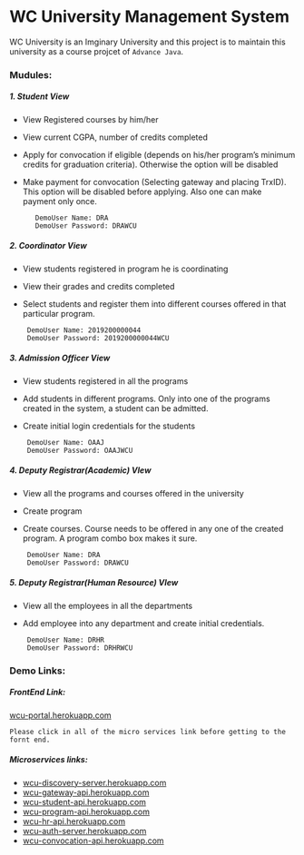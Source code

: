 # WC University Management System


  WC University is an Imginary University and this project is to maintain this university as a course projcet of `Advance Java`. 
  
   
  

### Mudules:


#####  1.    Student View
   - View Registered courses by him/her
   - View current CGPA, number of credits completed
   - Apply for convocation if eligible (depends on his/her program’s minimum credits for graduation criteria). Otherwise the option will be disabled
   - Make payment for convocation (Selecting gateway and placing TrxID). This option will be disabled before applying. Also one can make payment only once.
    
            DemoUser Name: DRA
            DemoUser Password: DRAWCU

#####  2.    Coordinator View
   - View students registered in program he is coordinating
   - View their grades and credits completed
   - Select students and register them into different courses offered in that particular program.
    
    
          DemoUser Name: 2019200000044
          DemoUser Password: 2019200000044WCU
          
  
#####  3.    Admission Officer View
   - View students registered in all the programs
   - Add students in different programs. Only into one of the programs created in the system, a student can be admitted. 
   - Create initial login credentials for the students
    
          DemoUser Name: OAAJ
          DemoUser Password: OAAJWCU
  
#####  4.    Deputy Registrar(Academic) VIew
   - View all the programs and courses offered in the university
   - Create program
   - Create courses. Course needs to be offered in any one of the created program. A program combo box makes it sure.
   
    
          DemoUser Name: DRA
          DemoUser Password: DRAWCU

    
#####  5.    Deputy Registrar(Human Resource) VIew
   - View all the employees in all the departments
   - Add employee into any department and create initial credentials.
   
    
          DemoUser Name: DRHR
          DemoUser Password: DRHRWCU
          

### Demo Links:



##### FrontEnd Link:       

   [wcu-portal.herokuapp.com](https://wcu-portal.herokuapp.com) 

`` Please click in all of the micro services link before getting to the fornt end.  ``

##### Microservices links:

  - [wcu-discovery-server.herokuapp.com](http://wcu-discovery-server.herokuapp.com)
  - [wcu-gateway-api.herokuapp.com](https://wcu-gateway-api.herokuapp.com)
  - [wcu-student-api.herokuapp.com](https://wcu-student-api.herokuapp.com/swagger-ui.html#)
  - [wcu-program-api.herokuapp.com](https://wcu-program-api.herokuapp.com/swagger-ui.html#)
  - [wcu-hr-api.herokuapp.com](https://wcu-hr-api.herokuapp.com/swagger-ui.html#)
  - [wcu-auth-server.herokuapp.com](https://wcu-auth-server.herokuapp.com/api/v1/auth)
  - [wcu-convocation-api.herokuapp.com](https://wcu-convocation-api.herokuapp.com/swagger-ui.html#)
      
